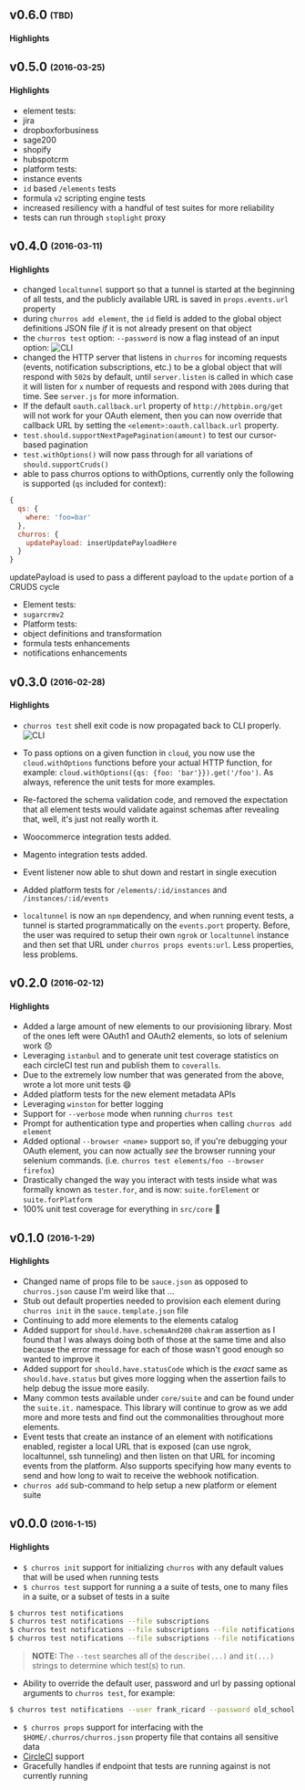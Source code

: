 ## v0.6.0 <sub><sup>(TBD)</sup></sub>
#### Highlights

## v0.5.0 <sub><sup>(2016-03-25)</sup></sub>
#### Highlights
* element tests:
 * jira
 * dropboxforbusiness
 * sage200
 * shopify
 * hubspotcrm
* platform tests:
 * instance events
 * `id` based `/elements` tests
 * formula `v2` scripting engine tests
* increased resiliency with a handful of test suites for more reliability
* tests can run through `stoplight` proxy

## v0.4.0 <sub><sup>(2016-03-11)</sup></sub>
#### Highlights
* changed `localtunnel` support so that a tunnel is started at the beginning of all tests, and the publicly available URL is saved in `props.events.url` property
* during `churros add element`, the `id` field is added to the global object definitions JSON file *if* it is not already present on that object
* the `churros test` option: `--password` is now a flag instead of an input option:
![CLI](https://camo.githubusercontent.com/40a190aa2c9a86eef338de2ace574e59976ef052/687474703a2f2f636c2e6c792f3257303131753343303933342f53637265656e2532305265636f7264696e67253230323031362d30332d3035253230617425323030392e3433253230414d2e676966)
* changed the HTTP server that listens in `churros` for incoming requests (events, notification subscriptions, etc.) to be a global object that will respond with `502`s by default, until `server.listen` is called in which case it will listen for `x` number of requests and respond with `200`s during that time.  See `server.js` for more information.
* If the default `oauth.callback.url` property of `http://httpbin.org/get` will not work for your OAuth element, then you can now override that callback URL by setting the `<element>:oauth.callback.url` property.
* `test.should.supportNextPagePagination(amount)` to test our cursor-based pagination
* `test.withOptions()` will now pass through for all variations of `should.supportCruds()`
* able to pass churros options to withOptions, currently only the following is supported (`qs` included for context):
```javascript
{
  qs: {
    where: 'foo=bar'
  },
  churros: {
    updatePayload: inserUpdatePayloadHere  
  }
}
```
updatePayload is used to pass a different payload to the `update` portion of a CRUDS cycle
* Element tests:
 * `sugarcrmv2`
* Platform tests:
 * object definitions and transformation
 * formula tests enhancements
 * notifications enhancements

## v0.3.0 <sub><sup>(2016-02-28)</sup></sub>
#### Highlights
* `churros test` shell exit code is now propagated back to CLI properly.
![CLI](http://cl.ly/0I262G3Q0u1z/Screen%20Recording%202016-02-24%20at%2001.45%20PM.gif)

* To pass options on a given function in `cloud`, you now use the `cloud.withOptions` functions before your actual HTTP function, for example: `cloud.withOptions({qs: {foo: 'bar'}}).get('/foo')`.  As always, reference the unit tests for more examples.
* Re-factored the schema validation code, and removed the expectation that all element tests would validate against schemas after revealing that, well, it's just not really worth it.
* Woocommerce integration tests added.
* Magento integration tests added.
* Event listener now able to shut down and restart in single execution
* Added platform tests for `/elements/:id/instances` and `/instances/:id/events`
* `localtunnel` is now an `npm` dependency, and when running event tests, a tunnel is started programmatically on the `events.port` property.  Before, the user was required to setup their own `ngrok` or `localtunnel` instance and then set that URL under `churros props events:url`.  Less properties, less problems.

## v0.2.0 <sub><sup>(2016-02-12)</sup></sub>

#### Highlights
* Added a large amount of new elements to our provisioning library.  Most of the ones left were OAuth1 and OAuth2 elements, so lots of selenium work :disappointed:
* Leveraging `istanbul` and to generate unit test coverage statistics on each circleCI test run and publish them to `coveralls`.
 * Due to the extremely low number that was generated from the above, wrote a lot more unit tests :smile:
* Added platform tests for the new element metadata APIs
* Leveraging `winston` for better logging
* Support for `--verbose` mode when running `churros test`
* Prompt for authentication type and properties when calling `churros add element`
* Added optional `--browser <name>` support so, if you're debugging your OAuth element, you can now actually *see* the browser running your selenium commands.  (i.e. `churros test elements/foo --browser firefox`)
* Drastically changed the way you interact with tests inside what was formally known as `tester.for`, and is now: `suite.forElement` or `suite.forPlatform`
* 100% unit test coverage for everything in `src/core` :100:

## v0.1.0 <sub><sup>(2016-1-29)</sup></sub>

#### Highlights
* Changed name of props file to be `sauce.json` as opposed to `churros.json` cause I'm weird like that ...
* Stub out default properties needed to provision each element during `churros init` in the `sauce.template.json` file
* Continuing to add more elements to the elements catalog
* Added support for `should.have.schemaAnd200` `chakram` assertion as I found that I was always doing both of those at the same time and also because the error message for each of those wasn't good enough so wanted to improve it
* Added support for `should.have.statusCode` which is the *exact* same as `should.have.status` but gives more logging when the assertion fails to help debug the issue more easily.
* Many common tests available under `core/suite` and can be found under the `suite.it.` namespace.  This library will continue to grow as we add more and more tests and find out the commonalities throughout more elements.
* Event tests that create an instance of an element with notifications enabled, register a local URL that is exposed (can use ngrok, localtunnel, ssh tunneling) and then listen on that URL for incoming events from the platform.  Also supports specifying how many events to send and how long to wait to receive the webhook notification.
* `churros add` sub-command to help setup a new platform or element suite

## v0.0.0 <sub><sup>(2016-1-15)</sup></sub>

#### Highlights
* `$ churros init` support for initializing `churros` with any default values that will be used when running tests
* `$ churros test` support for running a a suite of tests, one to many files in a suite, or a subset of tests in a suite

```bash
$ churros test notifications
$ churros test notifications --file subscriptions
$ churros test notifications --file subscriptions --file notifications
$ churros test notifications --file subscriptions --file notifications --test \'should throw a 400\'
```

> __NOTE:__ The `--test` searches all of the `describe(...)` and `it(...)` strings to determine which test(s) to run.

* Ability to override the default user, password and url by passing optional arguments to `churros test`, for example:

```bash
$ churros test notifications --user frank_ricard --password old_school --url frank.old-school.com
```

* `$ churros props` support for interfacing with the `$HOME/.churros/churros.json` property file that contains all sensitive data
* [CircleCI](https://circleci.com/gh/cloud-elements/churros) support
* Gracefully handles if endpoint that tests are running against is not currently running
